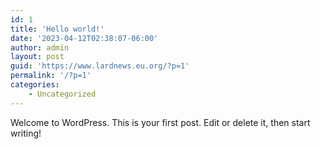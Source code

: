 ```yaml
---
id: 1
title: 'Hello world!'
date: '2023-04-12T02:38:07-06:00'
author: admin
layout: post
guid: 'https://www.lardnews.eu.org/?p=1'
permalink: '/?p=1'
categories:
    - Uncategorized
---
```


Welcome to WordPress. This is your first post. Edit or delete it, then start writing!
